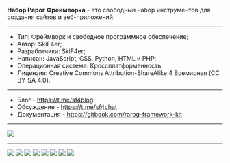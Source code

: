 **Набор Рарог Фреймворка** - это свободный набор инструментов для создания сайтов и веб-приложений.
____
* Тип: Фреймворк и свободное программное обеспечение;
* Автор: SkiF4er;
* Разработчики: SkiF4er;
* Написан: JavaScript, CSS, Python, HTML и PHP;
* Операционная система: Кроссплатформенность;
* Лицензия: Creative Commons Attribution-ShareAlike 4 Всемирная (CC BY-SA 4.0).
____
* Блог - https://t.me/sf4blog
* Обсуждение - https://t.me/sf4chat
* Документация - https://gitbook.com/rarog-framework-kit
____
![](https://github-readme-stats.vercel.app/api?username=theskif4er)
____
![](https://img.shields.io/badge/downloads-0-green)
![](https://img.shields.io/github/issues/TheSkiF4er/Rarog-Framework-Kit)
![](https://img.shields.io/github/forks/TheSkiF4er/Rarog-Framework-Kit)
![](https://img.shields.io/github/stars/TheSkiF4er/Rarog-Framework-Kit)
![](https://img.shields.io/badge/made%20by-SkiF4er-red)
![](https://img.shields.io/badge/Open--Source-Software-yellowgreen)
![](https://img.shields.io/badge/Donations-0₿-red)
![](https://img.shields.io/badge/license-CC%20BY--SA%204.0-brightgreen)
